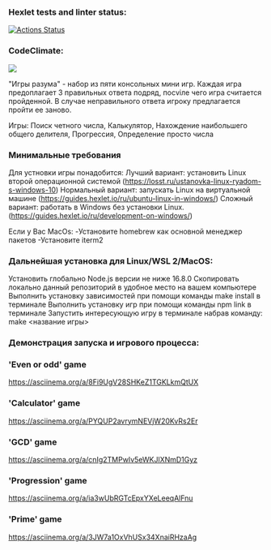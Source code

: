 ### Hexlet tests and linter status:
[![Actions Status](https://github.com/solovjovaj/frontend-project-44/workflows/hexlet-check/badge.svg)](https://github.com/solovjovaj/frontend-project-44/actions)
### CodeClimate:
<a href="https://codeclimate.com/github/solovjovaj/frontend-project-44/maintainability"><img src="https://api.codeclimate.com/v1/badges/e0c1462c34a70aa0887f/maintainability" /></a>

"Игры разума" - набор из пяти консольных мини игр. Каждая игра предоплагает 3 правильных ответа подряд, посviле чего игра считается пройденной. В случае неправильного ответа игроку предлагается пройти ее заново.




Игры:
Поиск четного числа,
Калькулятор, 
Нахождение наибольшего общего делителя,
Прогрессия,
Определение просто числа

### Минимальные требования 
Для устновки игры понадобится: Лучший вариант: установить Linux второй операционной системой (https://losst.ru/ustanovka-linux-ryadom-s-windows-10) Нормальный вариант: запускать Linux на виртуальной машине (https://guides.hexlet.io/ru/ubuntu-linux-in-windows/) Сложный вариант: работать в Windows без установки Linux. (https://guides.hexlet.io/ru/development-on-windows/)

Если у Вас MacOs: -Установите homebrew как основной менеджер пакетов -Установите iterm2

### Дальнейшая установка для Linux/WSL 2/MacOS:

Установить глобально Node.js версии не ниже 16.8.0
Скопировать локально данный репозиторий в удобное место на вашем компьютере
Выполнить установку зависимостей при помощи команды make install в терминале
Выполнить установку игр при помощи команды npm link в терминале
Запустить интересующую игру в терминале набрав команду: make <название игры>


### Демонстрация запуска и игрового процесса:

### 'Even or odd' game
 https://asciinema.org/a/8Fi9UgV28SHKeZ1TGKLkmQtUX

### 'Calculator' game
https://asciinema.org/a/PYQUP2avrymNEVjW20KvRs2Er

### 'GCD' game
https://asciinema.org/a/cnIg2TMPwIv5eWKJlXNmD1Gyz

### 'Progression' game
https://asciinema.org/a/ia3wUbRGTcEpxYXeLeeqAlFnu

### 'Prime' game
https://asciinema.org/a/3JW7a1OxVhUSx34XnaiRHzaAg